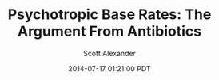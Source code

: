 ---
layout: podcast
title: "Psychotropic Base Rates: The Argument From Antibiotics"
author: Scott Alexander
description: https://slatestarcodex.com/2014/07/17/psychotropic-base-rates-the-argument-from-antibiotics/
date: 2014-07-17 01:21:00 PDT
length: 840426
duration: 210
guid: psychotropic-base-rates-the-argument-from-antibiotics
---